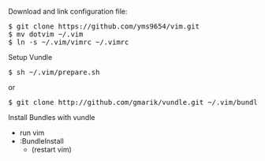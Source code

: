 Download and link configuration file: 
<pre>
$ git clone https://github.com/yms9654/vim.git
$ mv dotvim ~/.vim
$ ln -s ~/.vim/vimrc ~/.vimrc
</pre>

Setup Vundle
<pre>
$ sh ~/.vim/prepare.sh
</pre>
or
<pre>
$ git clone http://github.com/gmarik/vundle.git ~/.vim/bundle/vundle
</pre>

Install Bundles with vundle

 * run vim
  * :BundleInstall
	 * (restart vim)
